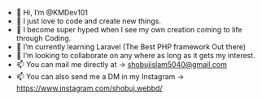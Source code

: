- 👋 Hi, I’m @KMDev101
- 👀 I just love to code and create new things.
- 👀 I become super hyped when I see my own creation coming to life through Coding.
- 🌱 I’m currently learning Laravel (The Best PHP framework Out there)
- 💞️ I’m looking to collaborate on any where as long as it gets my interest.
- 📫 You can mail me directly at -> shobujislam5040@gmail.com
- 📫 You can also send me a DM in my Instagram -> https://www.instagram.com/shobuj.webbd/

<!---
KMDev101/KMDev101 is a ✨ special ✨ repository because its `README.md` (this file) appears on your GitHub profile.
You can click the Preview link to take a look at your changes.
--->
